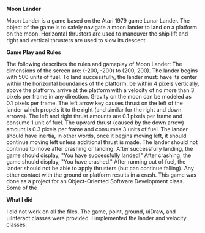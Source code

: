 **Moon Lander**

Moon Lander is a game based on the Atari 1979 game Lunar Lander. The object of the game is to safely navigate a moon lander to land on a platform on the moon. Horizontal thrusters are used to maneuver the ship lift and right and vertical thrusters are used to slow its descent.

**Game Play and Rules**

The following describes the rules and gameplay of Moon Lander:
The dimensions of the screen are: (-200, -200) to (200, 200).
The lander begins with 500 units of fuel.
To land successfully, the lander must:
have its center within the horizontal boundaries of the platform.
be within 4 pixels vertically, above the platform.
arrive at the platform with a velocity of no more than 3 pixels per frame in any direction.
Gravity on the moon can be modeled as 0.1 pixels per frame.
The left arrow key causes thrust on the left of the lander which propels it to the right (and similar for the right and down arrows).
The left and right thrust amounts are 0.1 pixels per frame and consume 1 unit of fuel.
The upward thrust (caused by the down arrow) amount is 0.3 pixels per frame and consumes 3 units of fuel.
The lander should have inertia, in other words, once it begins moving left, it should continue moving left unless additional thrust is made.
The lander should not continue to move after crashing or landing.
After successfully landing, the game should display, "You have successfully landed!"
After crashing, the game should display, "You have crashed."
After running out of fuel, the lander should not be able to apply thrusters (but can continue falling).
Any other contact with the ground or platform results in a crash.
This game was done as a project for an Object-Oriented Software Development class. Some of the 

**What I did**

I did not work on all the files. The game, point, ground, uiDraw, and uiInteract classes were provided. I implemented the lander and velocity classes.
